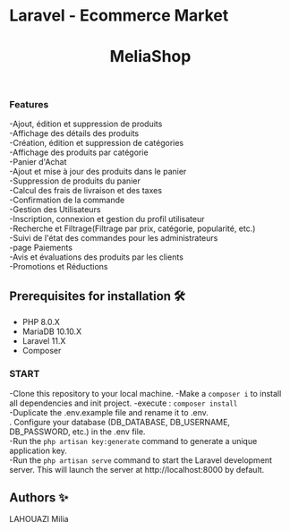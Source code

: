 # Laravel - Ecommerce Market

<h1 align="center"> MeliaShop </h1> <br>

### Features

-Ajout, édition et suppression de produits <br>
-Affichage des détails des produits <br>
-Création, édition et suppression de catégories <br>
-Affichage des produits par catégorie <br>
-Panier d'Achat <br>
-Ajout et mise à jour des produits dans le panier <br>
-Suppression de produits du panier <br>
-Calcul des frais de livraison et des taxes<br>
-Confirmation de la commande<br>
-Gestion des Utilisateurs<br>
-Inscription, connexion et gestion du profil utilisateur<br>
-Recherche et Filtrage(Filtrage par prix, catégorie, popularité, etc.)<br>
-Suivi de l'état des commandes pour les administrateurs<br>
-page Paiements<br>
-Avis et évaluations des produits par les clients<br>
-Promotions et Réductions<br>

## Prerequisites for installation 🛠️

- PHP 8.0.X
- MariaDB 10.10.X
- Laravel 11.X
- Composer

### START

-Clone this repository to your local machine.
-Make a `composer i` to install all dependencies and init project.
-execute : `composer install` <br>
-Duplicate the .env.example file and rename it to .env. <br>. Configure your database (DB_DATABASE, DB_USERNAME, DB_PASSWORD, etc.) in the .env file. <br>
-Run the `php artisan key:generate` command to generate a unique application key. <br>
-Run the `php artisan serve` command to start the Laravel development server. This will launch the server at http://localhost:8000 by default. <br>

## Authors ✨

LAHOUAZI Milia
